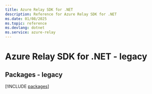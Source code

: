 ```yaml
---
title: Azure Relay SDK for .NET
description: Reference for Azure Relay SDK for .NET
ms.date: 01/08/2025
ms.topic: reference
ms.devlang: dotnet
ms.service: azure-relay
---
```

# Azure Relay SDK for .NET - legacy
## Packages - legacy
[!INCLUDE [packages](relay-index.md)]